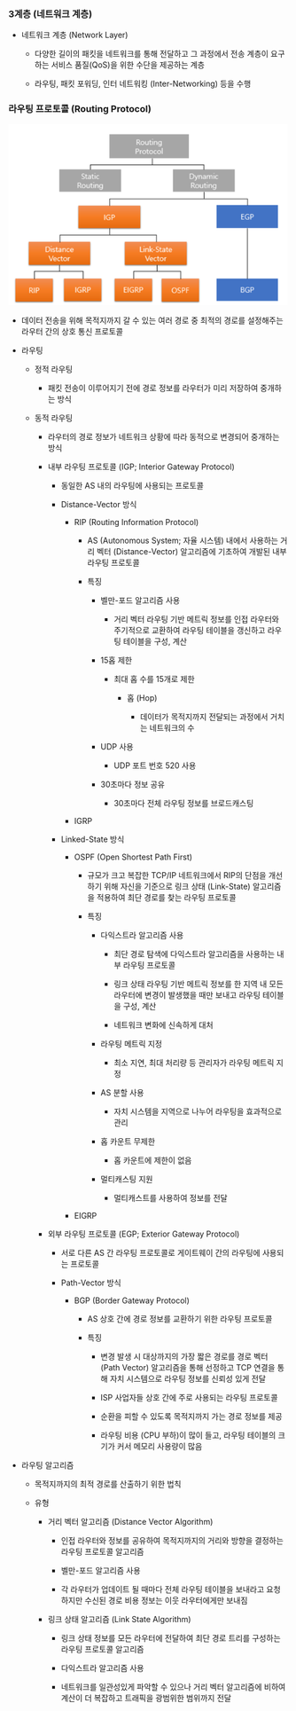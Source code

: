 ### 3계층 (네트워크 계층)

- 네트워크 계층 (Network Layer)
  
  - 다양한 길이의 패킷을 네트워크를 통해 전달하고 그 과정에서 전송 계층이 요구하는 서비스 품질(QoS)을 위한 수단을 제공하는 계층
  
  - 라우팅, 패킷 포워딩, 인터 네트워킹 (Inter-Networking) 등을 수행

### 라우팅 프로토콜 (Routing Protocol)

![](./image/routing_protocol.png)

- 데이터 전송을 위해 목적지까지 갈 수 있는 여러 경로 중 최적의 경로를 설정해주는 라우터 간의 상호 통신 프로토콜

- 라우팅
  
  - 정적 라우팅
    
    - 패킷 전송이 이루어지기 전에 경로 정보를 라우터가 미리 저장하여 중개하는 방식
  
  - 동적 라우팅
    
    - 라우터의 경로 정보가 네트워크 상황에 따라 동적으로 변경되어 중개하는 방식
    
    - 내부 라우팅 프로토콜 (IGP; Interior Gateway Protocol)
      
      - 동일한 AS 내의 라우팅에 사용되는 프로토콜
      
      - Distance-Vector 방식
        
        - RIP (Routing Information Protocol)
          
          - AS (Autonomous System; 자율 시스템) 내에서 사용하는 거리 벡터 (Distance-Vector) 알고리즘에 기초하여 개발된 내부 라우팅 프로토콜
          
          - 특징
            
            - 벨만-포드 알고리즘 사용
              
              - 거리 벡터 라우팅 기반 메트릭 정보를 인접 라우터와 주기적으로 교환하여 라우팅 테이블을 갱신하고 라우팅 테이블을 구성, 계산
            
            - 15홉 제한
              
              - 최대 홉 수를 15개로 제한
                
                - 홉 (Hop)
                  
                  - 데이터가 목적지까지 전달되는 과정에서 거치는 네트워크의 수
            
            - UDP 사용
              
              - UDP 포트 번호 520 사용
            
            - 30초마다 정보 공유
              
              - 30초마다 전체 라우팅 정보를 브로드캐스팅
        
        - IGRP
      
      - Linked-State 방식
        
        - OSPF (Open Shortest Path First)
          
          - 규모가 크고 복잡한 TCP/IP 네트워크에서 RIP의 단점을 개선하기 위해 자신을 기준으로 링크 상태 (Link-State) 알고리즘을 적용하여 최단 경로를 찾는 라우팅 프로토콜
          
          - 특징
            
            - 다익스트라 알고리즘 사용
              
              - 최단 경로 탐색에 다익스트라 알고리즘을 사용하는 내부 라우팅 프로토콜
              
              - 링크 상태 라우팅 기반 메트릭 정보를 한 지역 내 모든 라우터에 변경이 발생했을 때만 보내고 라우팅 테이블을 구성, 계산
              
              - 네트워크 변화에 신속하게 대처
            
            - 라우팅 메트릭 지정
              
              - 최소 지연, 최대 처리량 등 관리자가 라우팅 메트릭 지정
            
            - AS 분할 사용
              
              - 자치 시스템을 지역으로 나누어 라우팅을 효과적으로 관리
            
            - 홉 카운트 무제한
              
              - 홉 카운트에 제한이 없음
            
            - 멀티캐스팅 지원
              
              - 멀티캐스트를 사용하여 정보를 전달
        
        - EIGRP
    
    - 외부 라우팅 프로토콜 (EGP; Exterior Gateway Protocol)
      
      - 서로 다른 AS 간 라우팅 프로토콜로 게이트웨이 간의 라우팅에 사용되는 프로토콜
      
      - Path-Vector 방식
        
        - BGP (Border Gateway Protocol)
          - AS 상호 간에 경로 정보를 교환하기 위한 라우팅 프로토콜
          
          - 특징
            
            - 변경 발생 시 대상까지의 가장 짧은 경로를 경로 벡터 (Path Vector) 알고리즘을 통해 선정하고 TCP 연결을 통해 자치 시스템으로 라우팅 정보를 신뢰성 있게 전달
            
            - ISP 사업자들 상호 간에 주로 사용되는 라우팅 프로토콜
            
            - 순환을 피할 수 있도록 목적지까지 가는 경로 정보를 제공
            
            - 라우팅 비용 (CPU 부하)이 많이 들고, 라우팅 테이블의 크기가 커서 메모리 사용량이 많음

- 라우팅 알고리즘
  
  - 목적지까지의 최적 경로를 산출하기 위한 법칙
  
  - 유형
    
    - 거리 벡터 알고리즘 (Distance Vector Algorithm)
      
      - 인접 라우터와 정보를 공유하여 목적지까지의 거리와 방향을 결정하는 라우팅 프로토콜 알고리즘
      
      - 벨만-포드 알고리즘 사용
      
      - 각 라우터가 업데이트 될 때마다 전체 라우팅 테이블을 보내라고 요청하지만 수신된 경로 비용 정보는 이웃 라우터에게만 보내짐
    
    - 링크 상태 알고리즘 (Link State Algorithm)
      
      - 링크 상태 정보를 모든 라우터에 전달하여 최단 경로 트리를 구성하는 라우팅 프로토콜 알고리즘
      
      - 다익스트라 알고리즘 사용
      
      - 네트워크를 일관성있게 파악할 수 있으나 거리 벡터 알고리즘에 비하여 계산이 더 복잡하고 트래픽을 광범위한 범위까지 전달